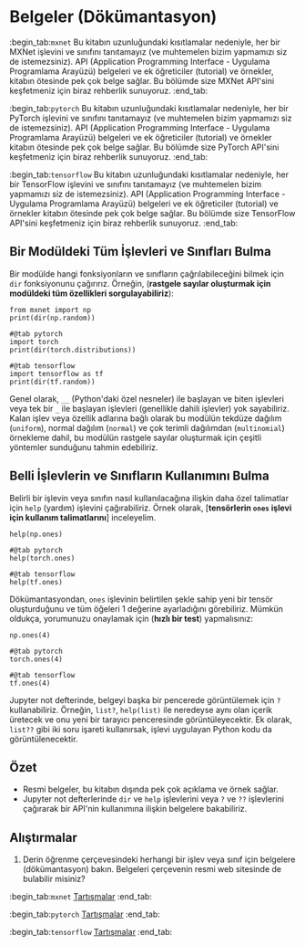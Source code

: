 # Belgeler (Dökümantasyon)
:begin_tab:`mxnet`
Bu kitabın uzunluğundaki kısıtlamalar nedeniyle, her bir MXNet işlevini ve sınıfını tanıtamayız (ve muhtemelen bizim yapmamızı siz de istemezsiniz). API (Application Programming Interface - Uygulama Programlama Arayüzü) belgeleri ve ek öğreticiler (tutorial) ve örnekler, kitabın ötesinde pek çok belge sağlar. Bu bölümde size MXNet API'sini keşfetmeniz için biraz rehberlik sunuyoruz.
:end_tab:

:begin_tab:`pytorch`
Bu kitabın uzunluğundaki kısıtlamalar nedeniyle, her bir PyTorch işlevini ve sınıfını tanıtamayız (ve muhtemelen bizim yapmamızı siz de istemezsiniz). API (Application Programming Interface - Uygulama Programlama Arayüzü) belgeleri ve ek öğreticiler (tutorial) ve örnekler kitabın ötesinde pek çok belge sağlar. Bu bölümde size PyTorch API'sini keşfetmeniz için biraz rehberlik sunuyoruz.
:end_tab:

:begin_tab:`tensorflow`
Bu kitabın uzunluğundaki kısıtlamalar nedeniyle, her bir TensorFlow işlevini ve sınıfını tanıtamayız (ve muhtemelen bizim yapmamızı siz de istemezsiniz). API (Application Programming Interface - Uygulama Programlama Arayüzü) belgeleri ve ek öğreticiler (tutorial) ve örnekler kitabın ötesinde pek çok belge sağlar. Bu bölümde size TensorFlow API'sini keşfetmeniz için biraz rehberlik sunuyoruz.
:end_tab:

## Bir Modüldeki Tüm İşlevleri ve Sınıfları Bulma

Bir modülde hangi fonksiyonların ve sınıfların çağrılabileceğini bilmek için `dir` fonksiyonunu çağırırız. Örneğin, (**rastgele sayılar oluşturmak için modüldeki tüm özellikleri sorgulayabiliriz**):

```{.python .input  n=1}
from mxnet import np
print(dir(np.random))
```

```{.python .input  n=1}
#@tab pytorch
import torch
print(dir(torch.distributions))
```

```{.python .input  n=1}
#@tab tensorflow
import tensorflow as tf
print(dir(tf.random))
```

Genel olarak, `__` (Python'daki özel nesneler) ile başlayan ve biten işlevleri veya tek bir `_` ile başlayan işlevleri (genellikle dahili işlevler) yok sayabiliriz. Kalan işlev veya özellik adlarına bağlı olarak bu modülün tekdüze dağılım (`uniform`), normal dağılım (`normal`) ve çok terimli dağılımdan (`multinomial`) örnekleme dahil, bu modülün rastgele sayılar oluşturmak için çeşitli yöntemler sunduğunu tahmin edebiliriz.

## Belli İşlevlerin ve Sınıfların Kullanımını Bulma

Belirli bir işlevin veya sınıfın nasıl kullanılacağına ilişkin daha özel talimatlar için `help` (yardım) işlevini çağırabiliriz. Örnek olarak, [**tensörlerin `ones` işlevi için kullanım talimatlarını**] inceleyelim. 

```{.python .input}
help(np.ones)
```

```{.python .input}
#@tab pytorch
help(torch.ones)
```

```{.python .input}
#@tab tensorflow
help(tf.ones)
```

Dökümantasyondan, `ones` işlevinin belirtilen şekle sahip yeni bir tensör oluşturduğunu ve tüm öğeleri 1 değerine ayarladığını görebiliriz. Mümkün oldukça, yorumunuzu onaylamak için (**hızlı bir test**) yapmalısınız:

```{.python .input}
np.ones(4)
```

```{.python .input}
#@tab pytorch
torch.ones(4)
```

```{.python .input}
#@tab tensorflow
tf.ones(4)
```

Jupyter not defterinde, belgeyi başka bir pencerede görüntülemek için `?` kullanabiliriz. Örneğin, `list?`, `help(list)` ile neredeyse aynı olan içerik üretecek ve onu yeni bir tarayıcı penceresinde görüntüleyecektir. Ek olarak, `list??` gibi iki soru işareti kullanırsak, işlevi uygulayan Python kodu da görüntülenecektir.


## Özet

* Resmi belgeler, bu kitabın dışında pek çok açıklama ve örnek sağlar.
* Jupyter not defterlerinde `dir` ve `help` işlevlerini veya `?` ve `??` işlevlerini çağırarak bir API'nin kullanımına ilişkin belgelere bakabiliriz.


## Alıştırmalar

1. Derin öğrenme çerçevesindeki herhangi bir işlev veya sınıf için belgelere (dökümantasyon) bakın. Belgeleri çerçevenin resmi web sitesinde de bulabilir misiniz?

:begin_tab:`mxnet`
[Tartışmalar](https://discuss.d2l.ai/t/38)
:end_tab:

:begin_tab:`pytorch`
[Tartışmalar](https://discuss.d2l.ai/t/39)
:end_tab:

:begin_tab:`tensorflow`
[Tartışmalar](https://discuss.d2l.ai/t/199)
:end_tab:
